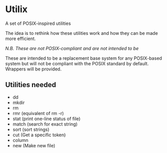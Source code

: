Utilix
======

A set of POSIX-inspired utilities

The idea is to rethink how these utilities work and how they can be made more
efficient.

*N.B. These are not POSIX-compliant and are not intended to be*

These are intended to be a replacement base system for any POSIX-based system
but will not be compliant with the POSIX standard by default. Wrappers will
be provided. 

Utilities needed
----------------
* dd
* mkdir
* rm
* rmr (equivalent of rm -r)
* stat (print one-line status of file)
* match (search for exact string)
* sort (sort strings)
* cut (Get a specific token)
* column
* new (Make new file)
